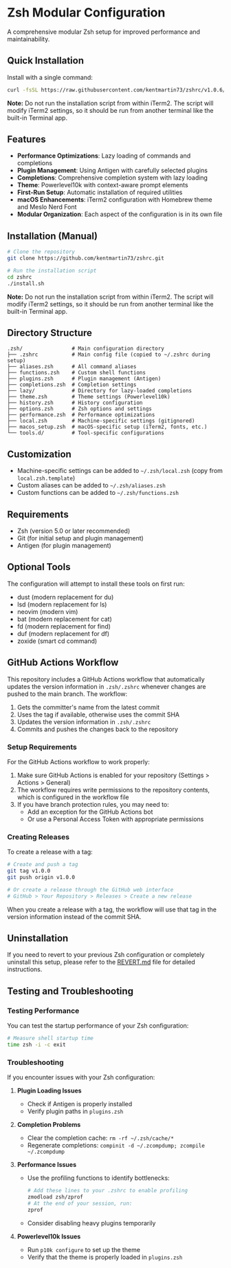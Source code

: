 # Zsh Modular Configuration

A comprehensive modular Zsh setup for improved performance and maintainability.

## Quick Installation

Install with a single command:

```bash
curl -fsSL https://raw.githubusercontent.com/kentmartin73/zshrc/v1.0.6/install.sh | bash
```

**Note:** Do not run the installation script from within iTerm2. The script will modify iTerm2 settings, so it should be run from another terminal like the built-in Terminal app.

## Features

- **Performance Optimizations**: Lazy loading of commands and completions
- **Plugin Management**: Using Antigen with carefully selected plugins
- **Completions**: Comprehensive completion system with lazy loading
- **Theme**: Powerlevel10k with context-aware prompt elements
- **First-Run Setup**: Automatic installation of required utilities
- **macOS Enhancements**: iTerm2 configuration with Homebrew theme and Meslo Nerd Font
- **Modular Organization**: Each aspect of the configuration is in its own file

## Installation (Manual)

```bash
# Clone the repository
git clone https://github.com/kentmartin73/zshrc.git

# Run the installation script
cd zshrc
./install.sh
```

**Note:** Do not run the installation script from within iTerm2. The script will modify iTerm2 settings, so it should be run from another terminal like the built-in Terminal app.

## Directory Structure

```
.zsh/                # Main configuration directory
├── .zshrc           # Main config file (copied to ~/.zshrc during setup)
├── aliases.zsh      # All command aliases
├── functions.zsh    # Custom shell functions
├── plugins.zsh      # Plugin management (Antigen)
├── completions.zsh  # Completion settings
├── lazy/            # Directory for lazy-loaded completions
├── theme.zsh        # Theme settings (Powerlevel10k)
├── history.zsh      # History configuration
├── options.zsh      # Zsh options and settings
├── performance.zsh  # Performance optimizations
├── local.zsh        # Machine-specific settings (gitignored)
├── macos_setup.zsh  # macOS-specific setup (iTerm2, fonts, etc.)
└── tools.d/         # Tool-specific configurations
```

## Customization

- Machine-specific settings can be added to `~/.zsh/local.zsh` (copy from `local.zsh.template`)
- Custom aliases can be added to `~/.zsh/aliases.zsh`
- Custom functions can be added to `~/.zsh/functions.zsh`

## Requirements

- Zsh (version 5.0 or later recommended)
- Git (for initial setup and plugin management)
- Antigen (for plugin management)

## Optional Tools

The configuration will attempt to install these tools on first run:

- dust (modern replacement for du)
- lsd (modern replacement for ls)
- neovim (modern vim)
- bat (modern replacement for cat)
- fd (modern replacement for find)
- duf (modern replacement for df)
- zoxide (smart cd command)

## GitHub Actions Workflow

This repository includes a GitHub Actions workflow that automatically updates the version information in `.zsh/.zshrc` whenever changes are pushed to the main branch. The workflow:

1. Gets the committer's name from the latest commit
2. Uses the tag if available, otherwise uses the commit SHA
3. Updates the version information in `.zsh/.zshrc`
4. Commits and pushes the changes back to the repository

### Setup Requirements

For the GitHub Actions workflow to work properly:

1. Make sure GitHub Actions is enabled for your repository (Settings > Actions > General)
2. The workflow requires write permissions to the repository contents, which is configured in the workflow file
3. If you have branch protection rules, you may need to:
   - Add an exception for the GitHub Actions bot
   - Or use a Personal Access Token with appropriate permissions

### Creating Releases

To create a release with a tag:

```bash
# Create and push a tag
git tag v1.0.0
git push origin v1.0.0

# Or create a release through the GitHub web interface
# GitHub > Your Repository > Releases > Create a new release
```

When you create a release with a tag, the workflow will use that tag in the version information instead of the commit SHA.

## Uninstallation

If you need to revert to your previous Zsh configuration or completely uninstall this setup, please refer to the [REVERT.md](REVERT.md) file for detailed instructions.

## Testing and Troubleshooting

### Testing Performance

You can test the startup performance of your Zsh configuration:

```bash
# Measure shell startup time
time zsh -i -c exit
```

### Troubleshooting

If you encounter issues with your Zsh configuration:

1. **Plugin Loading Issues**
   - Check if Antigen is properly installed
   - Verify plugin paths in `plugins.zsh`

2. **Completion Problems**
   - Clear the completion cache: `rm -rf ~/.zsh/cache/*`
   - Regenerate completions: `compinit -d ~/.zcompdump; zcompile ~/.zcompdump`

3. **Performance Issues**
   - Use the profiling functions to identify bottlenecks:
     ```bash
     # Add these lines to your .zshrc to enable profiling
     zmodload zsh/zprof
     # At the end of your session, run:
     zprof
     ```
   - Consider disabling heavy plugins temporarily

4. **Powerlevel10k Issues**
   - Run `p10k configure` to set up the theme
   - Verify that the theme is properly loaded in `plugins.zsh`